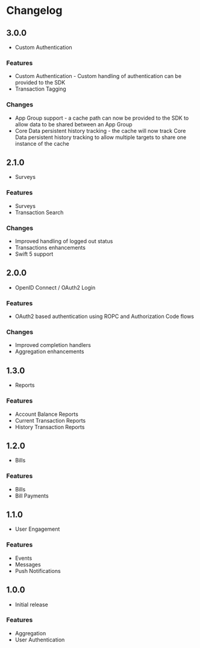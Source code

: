 # Changelog

## 3.0.0

- Custom Authentication

### Features

- Custom Authentication - Custom handling of authentication can be provided to the SDK
- Transaction Tagging

### Changes

- App Group support - a cache path can now be provided to the SDK to allow data to be shared between an App Group
- Core Data persistent history tracking - the cache will now track Core Data persistent history tracking to allow multiple targets to share one instance of the cache

## 2.1.0

- Surveys

### Features

- Surveys
- Transaction Search

### Changes

- Improved handling of logged out status
- Transactions enhancements
- Swift 5 support

## 2.0.0

- OpenID Connect / OAuth2 Login

### Features

- OAuth2 based authentication using ROPC and Authorization Code flows

### Changes

- Improved completion handlers
- Aggregation enhancements

## 1.3.0

- Reports

### Features

- Account Balance Reports
- Current Transaction Reports
- History Transaction Reports

## 1.2.0

- Bills

### Features

- Bills
- Bill Payments

## 1.1.0

- User Engagement

### Features

- Events
- Messages
- Push Notifications

## 1.0.0

- Initial release

### Features

- Aggregation
- User Authentication
